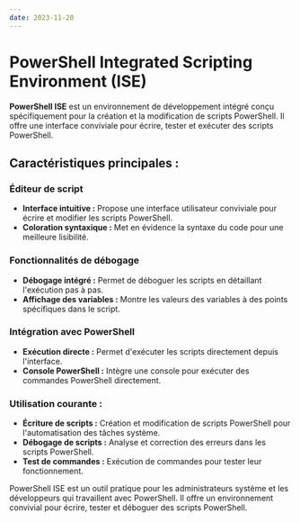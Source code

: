 ```yaml
---
date: 2023-11-20
---
```

# PowerShell Integrated Scripting Environment (ISE)

**PowerShell ISE** est un environnement de développement intégré conçu spécifiquement pour la création et la modification de scripts PowerShell. Il offre une interface conviviale pour écrire, tester et exécuter des scripts PowerShell.

## Caractéristiques principales :

### Éditeur de script

- **Interface intuitive :** Propose une interface utilisateur conviviale pour écrire et modifier les scripts PowerShell.
- **Coloration syntaxique :** Met en évidence la syntaxe du code pour une meilleure lisibilité.

### Fonctionnalités de débogage

- **Débogage intégré :** Permet de déboguer les scripts en détaillant l'exécution pas à pas.
- **Affichage des variables :** Montre les valeurs des variables à des points spécifiques dans le script.

### Intégration avec PowerShell

- **Exécution directe :** Permet d'exécuter les scripts directement depuis l'interface.
- **Console PowerShell :** Intègre une console pour exécuter des commandes PowerShell directement.

### Utilisation courante :

- **Écriture de scripts :** Création et modification de scripts PowerShell pour l'automatisation des tâches système.
- **Débogage de scripts :** Analyse et correction des erreurs dans les scripts PowerShell.
- **Test de commandes :** Exécution de commandes pour tester leur fonctionnement.

PowerShell ISE est un outil pratique pour les administrateurs système et les développeurs qui travaillent avec PowerShell. Il offre un environnement convivial pour écrire, tester et déboguer des scripts PowerShell.